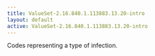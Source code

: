 ```yaml
---
title: ValueSet-2.16.840.1.113883.13.20-intro
layout: default
active: ValueSet-2.16.840.1.113883.13.20-intro
---
```


Codes representing a type of infection.